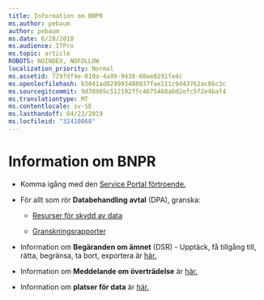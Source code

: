 ```yaml
---
title: Information om BNPR
ms.author: pebaum
author: pebaum
ms.date: 6/28/2018
ms.audience: ITPro
ms.topic: article
ROBOTS: NOINDEX, NOFOLLOW
localization_priority: Normal
ms.assetid: 729fdf4e-810a-4a99-9438-60ae8291fe4c
ms.openlocfilehash: b3041ad829993480937fae111c9d43762ac86c3c
ms.sourcegitcommit: 9d78905c512192ffc4675468abd2efc5f2e4baf4
ms.translationtype: MT
ms.contentlocale: sv-SE
ms.lasthandoff: 04/23/2019
ms.locfileid: "32410868"
---
```

# <a name="information-about-gdpr"></a>Information om BNPR

- Komma igång med den [Service Portal förtroende.](https://servicetrust.microsoft.com/ViewPage/GDPRGetStarted)
    
- För allt som rör **Databehandling avtal** (DPA), granska: 
    
  - [Resurser för skydd av data](https://servicetrust.microsoft.com/ViewPage/TrustDocuments)
    
  - [Granskningsrapporter](https://servicetrust.microsoft.com/ViewPage/MSComplianceGuide)
    
- Information om **Begäranden om ämnet** (DSR) - Upptäck, få tillgång till, rätta, begränsa, ta bort, exportera är [här.](https://docs.microsoft.com/microsoft-365/compliance/gdpr-dsr-office365)
    
- Information om **Meddelande om överträdelse** är [här.](https://servicetrust.microsoft.com/ViewPage/GDPRBreach)
    
- Information om **platser för data** är [här.](https://products.office.com/where-is-your-data-located?ms.officeurl=datamaps&amp;geo=All#All)
    

